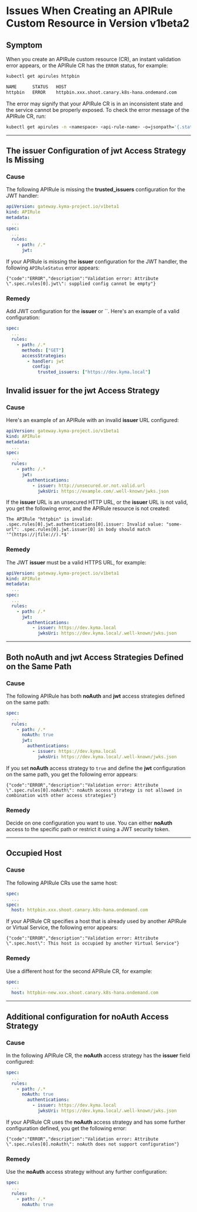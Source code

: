 # Issues When Creating an APIRule Custom Resource in Version v1beta2

## Symptom

When you create an APIRule custom resource (CR), an instant validation error appears, or the APIRule CR has the `ERROR` status, for example:

```bash
kubectl get apirules httpbin

NAME      STATUS   HOST
httpbin   ERROR    httpbin.xxx.shoot.canary.k8s-hana.ondemand.com
```

The error may signify that your APIRule CR is in an inconsistent state and the service cannot be properly exposed.
To check the error message of the APIRule CR, run:


```bash
kubectl get apirules -n <namespace> <api-rule-name> -o=jsonpath='{.status.description}'
```

---
## The **issuer** Configuration of **jwt** Access Strategy Is Missing
### Cause

The following APIRule is missing the **trusted_issuers** configuration for the JWT handler:

```yaml
apiVersion: gateway.kyma-project.io/v1beta1
kind: APIRule
metadata:
  ...
spec:
  ...
  rules:
    - path: /.*
      jwt:
```

If your APIRule is missing the **issuer** configuration for the JWT handler, the following `APIRuleStatus` error appears:

```
{"code":"ERROR","description":"Validation error: Attribute \".spec.rules[0].jwt\": supplied config cannot be empty"}
```

### Remedy

Add JWT configuration for the **issuer** or ``. Here's an example of a valid configuration:

```yaml
spec:
  ...
  rules:
    - path: /.*
      methods: ["GET"]
      accessStrategies:
        - handler: jwt
          config:
            trusted_issuers: ["https://dev.kyma.local"]
```

## Invalid **issuer** for the **jwt** Access Strategy
### Cause

Here's an example of an APIRule with an invalid **issuer** URL configured:

```yaml
apiVersion: gateway.kyma-project.io/v1beta1
kind: APIRule
metadata:
  ...
spec:
  ...
  rules:
    - path: /.*
      jwt:
        authentications:
          - issuer: http://unsecured.or.not.valid.url
            jwksUri: https://example.com/.well-known/jwks.json
```

If the **issuer** URL is an unsecured HTTP URL, or the **issuer** URL is not valid, you get the following error, and the APIRule resource is not created:

```
The APIRule "httpbin" is invalid: .spec.rules[0].jwt.authentications[0].issuer: Invalid value: "some-url": .spec.rules[0].jwt.issuer[0] in body should match '^(https://|file://).*$'
```

### Remedy

The JWT **issuer** must be a valid HTTPS URL, for example:

```yaml
apiVersion: gateway.kyma-project.io/v1beta1
kind: APIRule
metadata:
  ...
spec:
  ...
  rules:
    - path: /.*
      jwt:
        authentications:
          - issuer: https://dev.kyma.local
            jwksUri: https://dev.kyma.local/.well-known/jwks.json
```

---
## Both **noAuth** and **jwt** Access Strategies Defined on the Same Path
### Cause

The following APIRule has both **noAuth** and **jwt** access strategies defined on the same path:

```yaml
spec:
  ...
  rules:
    - path: /.*
      noAuth: true
      jwt:
        authentications:
          - issuer: https://dev.kyma.local
            jwksUri: https://dev.kyma.local/.well-known/jwks.json
```

If you set **noAuth** access strategy to `true` and define the **jwt** configuration on the same path, you get the following error appears:

```
{"code":"ERROR","description":"Validation error: Attribute \".spec.rules[0].noAuth\": noAuth access strategy is not allowed in combination with other access strategies"}
```

### Remedy

Decide on one configuration you want to use. You can either **noAuth** access to the specific path or restrict it using a JWT security token.

---
## Occupied Host
### Cause

The following APIRule CRs use the same host:

```yaml
spec:
  ...
spec:
  host: httpbin.xxx.shoot.canary.k8s-hana.ondemand.com
```

If your APIRule CR specifies a host that is already used by another APIRule or Virtual Service, the following error appears:

```
{"code":"ERROR","description":"Validation error: Attribute \".spec.host\": This host is occupied by another Virtual Service"}
```

### Remedy

Use a different host for the second APIRule CR, for example:

```yaml
spec:
  ...
  host: httpbin-new.xxx.shoot.canary.k8s-hana.ondemand.com
```

---
## Additional configuration for **noAuth** Access Strategy

### Cause

In the following APIRule CR, the **noAuth** access strategy has the **issuer** field configured:

```yaml
spec:
  ...
  rules:
    - path: /.*
      noAuth: true
        authentications:
          - issuer: https://dev.kyma.local
            jwksUri: https://dev.kyma.local/.well-known/jwks.json
```

If your APIRule CR uses the **noAuth** access strategy and has some further configuration defined, you get the following error:

```
{"code":"ERROR","description":"Validation error: Attribute \".spec.rules[0].noAuth\": noAuth does not support configuration"}
```


### Remedy

Use the **noAuth** access strategy without any further configuration:

```yaml
spec:
  ...
  rules:
    - path: /.*
      noAuth: true
```